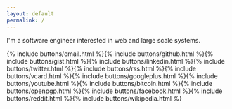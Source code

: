 ```yaml
---
layout: default
permalink: /
---
```


I'm a software engineer interested in web and large scale systems.

{% include buttons/email.html %}{% include buttons/github.html %}{% include buttons/gist.html %}{% include buttons/linkedin.html %}{% include buttons/twitter.html %}{% include buttons/rss.html %}{% include buttons/vcard.html %}{% include buttons/googleplus.html %}{% include buttons/youtube.html %}{% include buttons/bitcoin.html %}{% include buttons/openpgp.html %}{% include buttons/facebook.html %}{% include buttons/reddit.html %}{% include buttons/wikipedia.html %}
